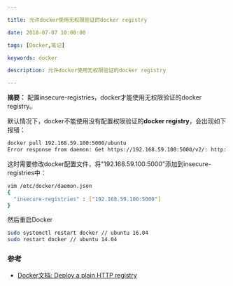 ```yaml
---

title: 允许docker使用无权限验证的docker registry

date: 2018-07-07 10:00:00

tags: [Docker,笔记]

keywords: docker

description: 允许docker使用无权限验证的docker registry

---
```


**摘要：** 配置insecure-registries，docker才能使用无权限验证的docker registry。

<!-- more -->

默认情况下，docker不能使用没有配置权限验证的**docker registry**，会出现如下报错：

```bash
docker pull 192.168.59.100:5000/ubuntu
Error response from daemon: Get https://192.168.59.100:5000/v2/: http: server gave HTTP response to HTTPS client
```

这时需要修改docker配置文件，将"192.168.59.100:5000"添加到insecure-registries中：

```bash
vim /etc/docker/daemon.json
{  "insecure-registries" : ["192.168.59.100:5000"]}
```

然后重启Docker

```bash
sudo systemctl restart docker // ubuntu 16.04
sudo restart docker // ubuntu 14.04
```

### 参考

- [Docker文档: Deploy a plain HTTP registry](https://docs.docker.com/registry/insecure/#deploy-a-plain-http-registry)



